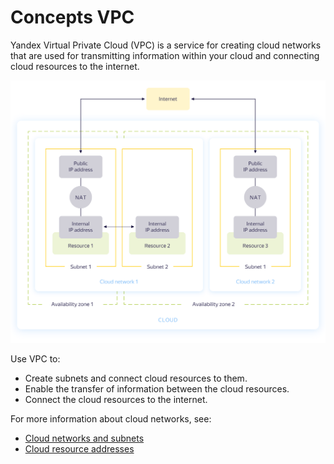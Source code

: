 # Concepts VPC

Yandex Virtual Private Cloud (VPC) is a service for creating cloud networks that are used for transmitting information within your cloud and connecting cloud resources to the internet.

![vpc-overview](../_assets/vpc-overview.png)

Use VPC to:

- Create subnets and connect cloud resources to them.
- Enable the transfer of information between the cloud resources.
- Connect the cloud resources to the internet.

For more information about cloud networks, see:

- [Cloud networks and subnets](network.md)
- [Cloud resource addresses](address.md)

